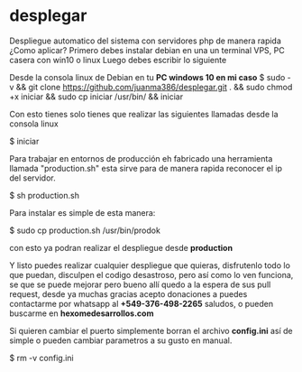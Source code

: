 # desplegar
Despliegue automatico del sistema con servidores php de manera rapida
¿Como aplicar?
Primero debes instalar debian en una un terminal VPS, PC casera con win10 o linux
Luego debes escribir lo siguiente

Desde la consola linux de Debian en tu **PC windows 10 en mi caso**
$ sudo -v && git clone https://github.com/juanma386/desplegar.git . && sudo chmod +x iniciar && sudo cp iniciar /usr/bin/ && iniciar

Con esto tienes solo tienes que realizar las siguientes llamadas desde la consola linux

$ iniciar

Para trabajar en entornos de producción eh fabricado una herramienta llamada "production.sh" esta sirve para de manera rapida reconocer el ip del servidor.

$ sh production.sh

Para instalar es simple de esta manera:

$ sudo cp production.sh /usr/bin/prodok

con esto ya podran realizar el despliegue desde **production**

Y listo puedes realizar cualquier despliegue que quieras, disfrutenlo todo lo que puedan, disculpen el codigo desastroso, pero así como lo ven funciona, se que se puede mejorar pero bueno allí quedo a la espera de sus pull request, desde ya muchas gracias acepto donaciones a puedes contactarme por whatsapp al **+549-376-498-2265** saludos, o pueden buscarme en **hexomedesarrollos.com**

Si quieren cambiar el puerto simplemente borran el archivo **config.ini** así de simple o pueden cambiar parametros a su gusto en manual.

$ rm -v config.ini
